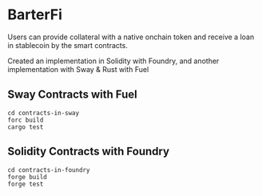 # BarterFi

Users can provide collateral with a native onchain token and receive a loan in stablecoin by the smart contracts.

Created an implementation in Solidity with Foundry, and another implementation with Sway & Rust with Fuel

## Sway Contracts with Fuel

```
cd contracts-in-sway
forc build
cargo test
```

## Solidity Contracts with Foundry

```
cd contracts-in-foundry
forge build
forge test
```
